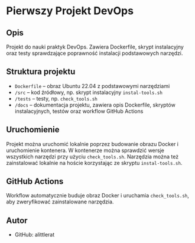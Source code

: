 # Pierwszy Projekt DevOps

## Opis
Projekt do nauki praktyk DevOps. Zawiera Dockerfile, skrypt instalacyjny oraz testy sprawdzające poprawność instalacji podstawowych narzędzi.

## Struktura projektu
- `Dockerfile` – obraz Ubuntu 22.04 z podstawowymi narzędziami 
- `/src` – kod źródłowy, np. skrypt instalacyjny `instal-tools.sh` 
- `/tests` – testy, np. `check_tools.sh` 
- `/docs` – dokumentacja projektu, zawiera opis Dockerfile, skryptów instalacyjnych, testów oraz workflow GitHub Actions
## Uruchomienie
Projekt można uruchomić lokalnie poprzez budowanie obrazu Docker i uruchomienie kontenera. W kontenerze można sprawdzić wersje wszystkich narzędzi przy użyciu `check_tools.sh`.
Narzędzia można też zainstalować lokalnie na hoście korzystając ze skryptu `instal-tools.sh`.

## GitHub Actions
Workflow automatycznie buduje obraz Docker i uruchamia `check_tools.sh`, aby zweryfikować zainstalowane narzędzia.

## Autor
- GitHub: alittlerat

